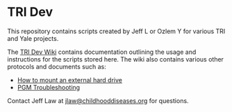 TRI Dev
===========
This repository contains scripts created by Jeff L or Ozlem Y for various TRI and Yale projects.

The [TRI Dev Wiki](https://github.com/jlaw9/TRI_Dev/wiki) contains documentation outlining the usage and instructions for the scripts stored here.
The wiki also contains various other protocols and documents such as:
- [How to mount an external hard drive](https://github.com/jlaw9/TRI_Dev/wiki/Troubleshooting_Guide#how-to-mount-an-external-usb-or-hard-drive) 
- [PGM Troubleshooting]()

Contact Jeff Law at jlaw@childhooddiseases.org for questions.
